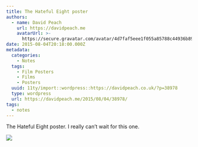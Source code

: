 ```yaml
---
title: The Hateful Eight poster
authors:
  - name: David Peach
    url: https://davidpeach.me
    avatarUrl: >-
      https://secure.gravatar.com/avatar/4d7faf5eee1f055a85788c44936b8995eaab6dfb004e7854ec747ccb272e91ee?s=96&d=mm&r=g
date: 2015-08-04T20:18:00.000Z
metadata:
  categories:
    - Notes
  tags:
    - Film Posters
    - Films
    - Posters
  uuid: 11ty/import::wordpress::https://davidpeach.co.uk/?p=38978
  type: wordpress
  url: https://davidpeach.me/2015/08/04/38978/
tags:
  - notes
---
```

The Hateful Eight poster. I really can’t wait for this one.

[![](/assets/Hateful-Eight-poster-442x600-htPzYhwEJ53H.jpeg)](/assets/Hateful-Eight-poster-442x600-htPzYhwEJ53H.jpeg)